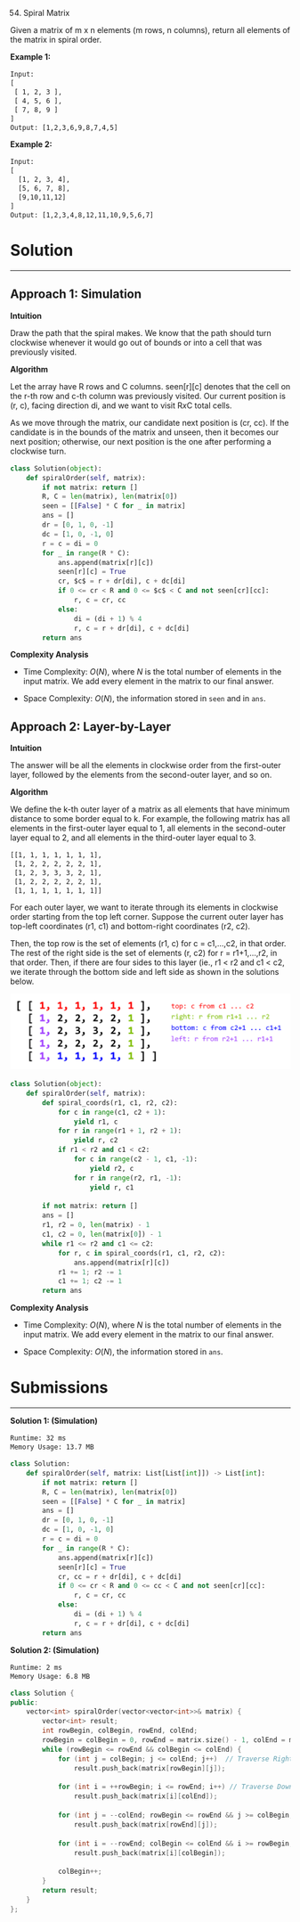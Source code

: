 54. Spiral Matrix

Given a matrix of m x n elements (m rows, n columns), return all elements of the matrix in spiral order.

**Example 1:**
```
Input:
[
 [ 1, 2, 3 ],
 [ 4, 5, 6 ],
 [ 7, 8, 9 ]
]
Output: [1,2,3,6,9,8,7,4,5]
```

**Example 2:**
```
Input:
[
  [1, 2, 3, 4],
  [5, 6, 7, 8],
  [9,10,11,12]
]
Output: [1,2,3,4,8,12,11,10,9,5,6,7]
```

# Solution
---
## Approach 1: Simulation
**Intuition**

Draw the path that the spiral makes. We know that the path should turn clockwise whenever it would go out of bounds or into a cell that was previously visited.

**Algorithm**

Let the array have $\text{R}$ rows and $\text{C}$ columns. $\text{seen[r][c]}$ denotes that the cell on the $\text{r}$-th row and $\text{c}$-th column was previously visited. Our current position is $\text{(r, c)}$, facing direction $\text{di}$, and we want to visit $\text{R} x \text{C}$ total cells.

As we move through the matrix, our candidate next position is $\text{(cr, cc)}$. If the candidate is in the bounds of the matrix and unseen, then it becomes our next position; otherwise, our next position is the one after performing a clockwise turn.

```python
class Solution(object):
    def spiralOrder(self, matrix):
        if not matrix: return []
        R, C = len(matrix), len(matrix[0])
        seen = [[False] * C for _ in matrix]
        ans = []
        dr = [0, 1, 0, -1]
        dc = [1, 0, -1, 0]
        r = c = di = 0
        for _ in range(R * C):
            ans.append(matrix[r][c])
            seen[r][c] = True
            cr, $c$ = r + dr[di], c + dc[di]
            if 0 <= cr < R and 0 <= $c$ < C and not seen[cr][cc]:
                r, c = cr, cc
            else:
                di = (di + 1) % 4
                r, c = r + dr[di], c + dc[di]
        return ans
```

**Complexity Analysis**

* Time Complexity: $O(N)$, where $N$ is the total number of elements in the input matrix. We add every element in the matrix to our final answer.

* Space Complexity: $O(N)$, the information stored in `seen` and in `ans`.

## Approach 2: Layer-by-Layer
**Intuition**

The answer will be all the elements in clockwise order from the first-outer layer, followed by the elements from the second-outer layer, and so on.

**Algorithm**

We define the $\text{k}$-th outer layer of a matrix as all elements that have minimum distance to some border equal to $\text{k}$. For example, the following matrix has all elements in the first-outer layer equal to 1, all elements in the second-outer layer equal to 2, and all elements in the third-outer layer equal to 3.

```
[[1, 1, 1, 1, 1, 1, 1],
 [1, 2, 2, 2, 2, 2, 1],
 [1, 2, 3, 3, 3, 2, 1],
 [1, 2, 2, 2, 2, 2, 1],
 [1, 1, 1, 1, 1, 1, 1]]
```

For each outer layer, we want to iterate through its elements in clockwise order starting from the top left corner. Suppose the current outer layer has top-left coordinates $\text{(r1, c1)}$ and bottom-right coordinates $\text{(r2, c2)}$.

Then, the top row is the set of elements $\text{(r1, c)}$ for $\text{c = c1,...,c2}$, in that order. The rest of the right side is the set of elements $\text{(r, c2)}$ for $\text{r = r1+1,...,r2}$, in that order. Then, if there are four sides to this layer (ie., $\text{r1 < r2}$ and $\text{c1 < c2}$, we iterate through the bottom side and left side as shown in the solutions below.

![spiralmatrix](img/54_spiralmatrix.png)

```python
class Solution(object):
    def spiralOrder(self, matrix):
        def spiral_coords(r1, c1, r2, c2):
            for c in range(c1, c2 + 1):
                yield r1, c
            for r in range(r1 + 1, r2 + 1):
                yield r, c2
            if r1 < r2 and c1 < c2:
                for c in range(c2 - 1, c1, -1):
                    yield r2, c
                for r in range(r2, r1, -1):
                    yield r, c1

        if not matrix: return []
        ans = []
        r1, r2 = 0, len(matrix) - 1
        c1, c2 = 0, len(matrix[0]) - 1
        while r1 <= r2 and c1 <= c2:
            for r, c in spiral_coords(r1, c1, r2, c2):
                ans.append(matrix[r][c])
            r1 += 1; r2 -= 1
            c1 += 1; c2 -= 1
        return ans
```

**Complexity Analysis**

* Time Complexity: $O(N)$, where $N$ is the total number of elements in the input matrix. We add every element in the matrix to our final answer.

* Space Complexity: $O(N)$, the information stored in `ans`.

# Submissions
---
**Solution 1: (Simulation)**
```
Runtime: 32 ms
Memory Usage: 13.7 MB
```
```python
class Solution:
    def spiralOrder(self, matrix: List[List[int]]) -> List[int]:
        if not matrix: return []
        R, C = len(matrix), len(matrix[0])
        seen = [[False] * C for _ in matrix]
        ans = []
        dr = [0, 1, 0, -1]
        dc = [1, 0, -1, 0]
        r = c = di = 0
        for _ in range(R * C):
            ans.append(matrix[r][c])
            seen[r][c] = True
            cr, cc = r + dr[di], c + dc[di]
            if 0 <= cr < R and 0 <= cc < C and not seen[cr][cc]:
                r, c = cr, cc
            else:
                di = (di + 1) % 4
                r, c = r + dr[di], c + dc[di]
        return ans
```

**Solution 2: (Simulation)**
```
Runtime: 2 ms
Memory Usage: 6.8 MB
```
```c++
class Solution {
public:
    vector<int> spiralOrder(vector<vector<int>>& matrix) {
        vector<int> result;
        int rowBegin, colBegin, rowEnd, colEnd;
        rowBegin = colBegin = 0, rowEnd = matrix.size() - 1, colEnd = matrix[0].size() - 1;
        while (rowBegin <= rowEnd && colBegin <= colEnd) {
            for (int j = colBegin; j <= colEnd; j++)  // Traverse Right
                result.push_back(matrix[rowBegin][j]);
            
            for (int i = ++rowBegin; i <= rowEnd; i++) // Traverse Down
                result.push_back(matrix[i][colEnd]);
            
            for (int j = --colEnd; rowBegin <= rowEnd && j >= colBegin; j--) // Traverse Left
                result.push_back(matrix[rowEnd][j]);
            
            for (int i = --rowEnd; colBegin <= colEnd && i >= rowBegin; i--) // Traver Up
                result.push_back(matrix[i][colBegin]);
            
            colBegin++;
        }
        return result;
    }
};
```
